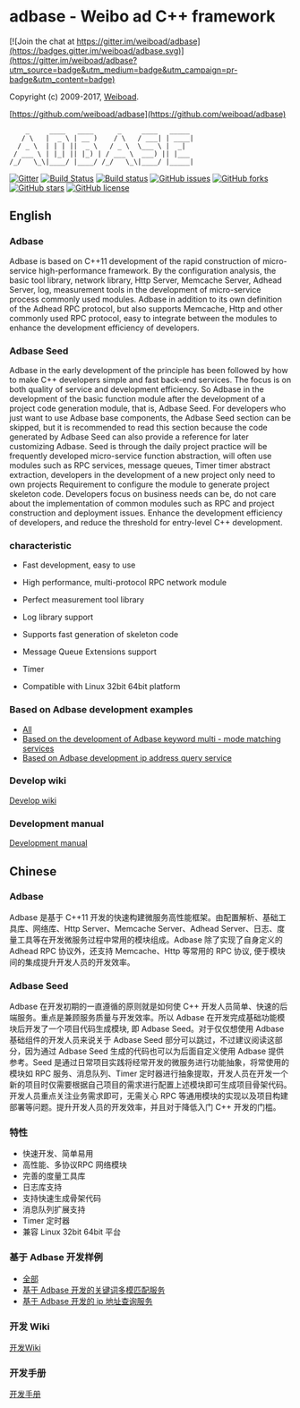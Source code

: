 adbase - Weibo ad C++ framework
==================================================

[![Join the chat at https://gitter.im/weiboad/adbase](https://badges.gitter.im/weiboad/adbase.svg)](https://gitter.im/weiboad/adbase?utm_source=badge&utm_medium=badge&utm_campaign=pr-badge&utm_content=badge)

Copyright (c) 2009-2017, [Weiboad](http://www.weibo.com/).

[https://github.com/weiboad/adbase](https://github.com/weiboad/adbase)

```
    _     ____   ____      _     ____   _____ 
   / \   |  _ \ | __ )    / \   / ___| | ____|
  / _ \  | | | ||  _ \   / _ \  \___ \ |  _|  
 / ___ \ | |_| || |_) | / ___ \  ___) || |___ 
/_/   \_\|____/ |____/ /_/   \_\|____/ |_____|
```

[![Gitter](https://badges.gitter.im/weiboad/adbase.svg)](https://gitter.im/weiboad/adbase?utm_source=badge&utm_medium=badge&utm_campaign=pr-badge)
[![Build Status](https://travis-ci.org/weiboad/adbase.svg?branch=master)](https://travis-ci.org/weiboad/adbase)
[![Build status](https://doozer.io/badge/nmred/adbase/buildstatus/master)](https://doozer.io/user/nmred/adbase)
[![GitHub issues](https://img.shields.io/github/issues/weiboad/adbase.svg)](https://github.com/weiboad/adbase/issues)
[![GitHub forks](https://img.shields.io/github/forks/weiboad/adbase.svg)](https://github.com/weiboad/adbase/network)
[![GitHub stars](https://img.shields.io/github/stars/weiboad/adbase.svg)](https://github.com/weiboad/adbase/stargazers)
[![GitHub license](https://img.shields.io/badge/license-Apache%202-blue.svg)](https://raw.githubusercontent.com/weiboad/adbase/master/LICENSE)

## English

### Adbase

Adbase is based on C++11 development of the rapid construction of micro-service high-performance framework. By the configuration analysis, the basic tool library, network library, Http Server, Memcache Server, Adhead Server, log, measurement tools in the development of micro-service process commonly used modules. Adbase in addition to its own definition of the Adhead RPC protocol, but also supports Memcache, Http and other commonly used RPC protocol, easy to integrate between the modules to enhance the development efficiency of developers.

### Adbase Seed

Adbase in the early development of the principle has been followed by how to make C++ developers simple and fast back-end services. The focus is on both quality of service and development efficiency. So Adbase in the development of the basic function module after the development of a project code generation module, that is, Adbase Seed. For developers who just want to use Adbase base components, the Adbase Seed section can be skipped, but it is recommended to read this section because the code generated by Adbase Seed can also provide a reference for later customizing Adbase. Seed is through the daily project practice will be frequently developed micro-service function abstraction, will often use modules such as RPC services, message queues, Timer timer abstract extraction, developers in the development of a new project only need to own projects Requirement to configure the module to generate project skeleton code. Developers focus on business needs can be, do not care about the implementation of common modules such as RPC and project construction and deployment issues. Enhance the development efficiency of developers, and reduce the threshold for entry-level C++ development.

### characteristic

- Fast development, easy to use

- High performance, multi-protocol RPC network module

- Perfect measurement tool library

- Log library support

- Supports fast generation of skeleton code

- Message Queue Extensions support

- Timer

- Compatible with Linux 32bit 64bit platform

### Based on Adbase development examples

- [All](https://github.com/weiboad/adbase_case)
- [Based on the development of Adbase keyword multi - mode matching services](https://github.com/weiboad/adbase_case/tree/master/pattern)
- [Based on Adbase development ip address query service](https://github.com/weiboad/adbase_case/tree/master/wander)

### Develop wiki

[Develop wiki](https://nmred.gitbooks.io/adbase/content/)

### Development manual

[Development manual](https://weiboad.github.io/adbase/docs/index.html)

## Chinese

### Adbase

Adbase 是基于 C++11 开发的快速构建微服务高性能框架。由配置解析、基础工具库、网络库、Http Server、Memcache Server、Adhead Server、日志、度量工具等在开发微服务过程中常用的模块组成。Adbase 除了实现了自身定义的 Adhead RPC 协议外，还支持 Memcache、Http 等常用的 RPC 协议, 便于模块间的集成提升开发人员的开发效率。

### Adbase Seed

Adbase 在开发初期的一直遵循的原则就是如何使 C++ 开发人员简单、快速的后端服务。重点是兼顾服务质量与开发效率。所以 Adbase 在开发完成基础功能模块后开发了一个项目代码生成模块, 即 Adbase Seed。对于仅仅想使用 Adbase 基础组件的开发人员来说关于 Adbase Seed 部分可以跳过，不过建议阅读这部分，因为通过 Adbase Seed 生成的代码也可以为后面自定义使用 Adbase 提供参考。Seed 是通过日常项目实践将经常开发的微服务进行功能抽象，将常使用的模块如 RPC 服务、消息队列、Timer 定时器进行抽象提取，开发人员在开发一个新的项目时仅需要根据自己项目的需求进行配置上述模块即可生成项目骨架代码。开发人员重点关注业务需求即可，无需关心 RPC 等通用模块的实现以及项目构建部署等问题。提升开发人员的开发效率，并且对于降低入门 C++ 开发的门槛。

### 特性

- 快速开发、简单易用
- 高性能、多协议RPC 网络模块
- 完善的度量工具库
- 日志库支持
- 支持快速生成骨架代码
- 消息队列扩展支持
- Timer 定时器
- 兼容 Linux 32bit 64bit 平台

### 基于 Adbase 开发样例

- [全部](https://github.com/weiboad/adbase_case)
- [基于 Adbase 开发的关键词多模匹配服务](https://github.com/weiboad/adbase_case/tree/master/pattern)
- [基于 Adbase 开发的 ip 地址查询服务](https://github.com/weiboad/adbase_case/tree/master/wander)

### 开发 Wiki

[开发Wiki](https://nmred.gitbooks.io/adbase/content/)

### 开发手册

[开发手册](https://weiboad.github.io/adbase/docs/index.html)

